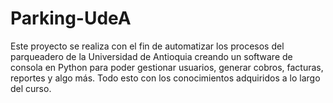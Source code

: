 # Parking-UdeA
 Este proyecto se realiza con el fin de automatizar los procesos del parqueadero de la Universidad de Antioquia creando un software de consola en Python para poder gestionar usuarios, generar cobros, facturas, reportes y algo más. Todo esto con los conocimientos adquiridos a lo largo del curso.
